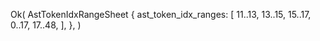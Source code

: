 Ok(
    AstTokenIdxRangeSheet {
        ast_token_idx_ranges: [
            11..13,
            13..15,
            15..17,
            0..17,
            17..48,
        ],
    },
)